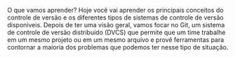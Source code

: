 O que vamos aprender?
Hoje você vai aprender os principais conceitos do controle de versão e os diferentes tipos de sistemas de controle de versão disponíveis.
Depois de ter uma visão geral, vamos focar no Git, um sistema de controle de versão distribuído (DVCS) que permite que um time trabalhe em um mesmo projeto ou em um mesmo arquivo e provê ferramentas para contornar a maioria dos problemas que podemos ter nesse tipo de situação.
